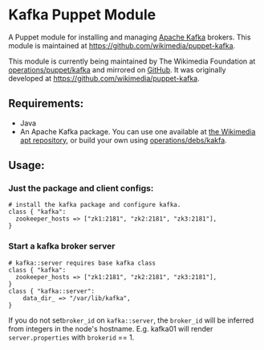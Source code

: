 # Kafka Puppet Module

A Puppet module for installing and managing [Apache Kafka](http://kafka.apache.org/) brokers.
This module is maintained at https://github.com/wikimedia/puppet-kafka.

This module is currently being maintained by The Wikimedia Foundation at
[operations/puppet/kafka](https://gerrit.wikimedia.org/r/gitweb?p=operations%2Fpuppet%2Fkafka.git;a=summary)
and mirrored on [GitHub](https://github.com/wikimedia/operations-puppet-kafka).
It was originally developed at https://github.com/wikimedia/puppet-kafka.


## Requirements:
- Java
- An Apache Kafka package.  You can use one available at
[the Wikimedia apt repository](http://apt.wikimedia.org/wikimedia/pool/universe/k/kafka/),
or build your own using [operations/debs/kakfa](https://gerrit.wikimedia.org/r/gitweb?p=operations/debs/kafka.git;a=summary).


## Usage:

### Just the package and client configs:
```puppet
# install the kafka package and configure kafka.
class { "kafka":
  zookeeper_hosts => ["zk1:2181", "zk2:2181", "zk3:2181"],
}
```

### Start a kafka broker server
```puppet
# kafka::server requires base kafka class
class { "kafka":
  zookeeper_hosts => ["zk1:2181", "zk2:2181", "zk3:2181"],
}
class { "kafka::server":
    data_dir_ => "/var/lib/kafka",
}
```

If you do not set```broker_id``` on ```kafka::server```, the ```broker_id```
will be inferred from integers in the node's hostname.  E.g. kafka01 will
render ```server.properties``` with ```brokerid``` == 1.
